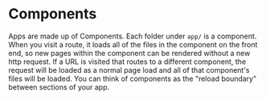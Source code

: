 # Components

Apps are made up of Components.  Each folder under ```app/``` is a component.  When you visit a route, it loads all of the files in the component on the front end, so new pages within the component can be rendered without a new http request.  If a URL is visited that routes to a different component, the request will be loaded as a normal page load and all of that component's files will be loaded.  You can think of components as the "reload boundary" between sections of your app.
